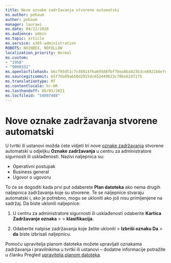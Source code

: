```yaml
---
title: Nove oznake zadržavanja stvorene automatski
ms.author: pebaum
author: pebaum
manager: laurawi
ms.date: 04/21/2020
ms.audience: admin
ms.topic: article
ms.service: o365-administration
ROBOTS: NOINDEX, NOFOLLOW
localization_priority: Normal
ms.custom:
- "1958"
- "9000331"
ms.openlocfilehash: b6cf95d51c7cd4914f6a69588fbf78ea0ba023b3ce8921b6efef6d97ab8bf66c
ms.sourcegitcommit: b5f7da89a650d2915dc652449623c78be6247175
ms.translationtype: MT
ms.contentlocale: hr-HR
ms.lasthandoff: 08/05/2021
ms.locfileid: "54097488"
---
```

# <a name="new-retention-labels-created-automatically"></a>Nove oznake zadržavanja stvorene automatski

U tvrtki ili ustanovi možda ćete vidjeti tri nove [oznake zadržavanja](https://docs.microsoft.com/microsoft-365/compliance/file-plan-manager) stvorene automatski u odjeljku **Oznake zadržavanja** u centru za administratore sigurnosti ili usklađenosti. Nazivi naljepnica su:

- Operativni postupak
- Business general
- Ugovor o ugovoru

To će se dogoditi kada prvi put odaberete **Plan datoteka** ako nema drugih naljepnica zadržavanja koje su stvorene. Te se naljepnice stvaraju automatski i, ako je potrebno, mogu se ukloniti ako još nisu primijenjene na sadržaj. Da biste uklonili naljepnice:

1. U centru za administratore sigurnosti ili usklađenosti odaberite **Kartica Zadržavanje oznaka**  >    >  **klasifikacija.**

1. Odaberite natpise zadržavanja koje želite ukloniti > **Izbriši oznaku Da**  >  **da** biste izbrisali naljepnicu.

Pomoću upravitelja planom datoteka možete upravljati oznakama zadržavanja i pravilnikima u tvrtki ili ustanovi – dodatne informacije potražite u članku Pregled [upravitelja planom datoteka](https://docs.microsoft.com/microsoft-365/compliance/file-plan-manager).